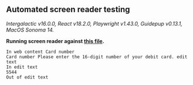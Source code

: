 ## Automated screen reader testing

_Intergalactic v16.0.0, React v18.2.0, Playwright v1.43.0,
Guidepup v0.13.1, MacOS Sonoma 14._

**Running screen reader against [this file](https://github.com/semrush/intergalactic/blob/master/website/docs/components/input-mask/examples/basic.tsx).**

```
In web content Card number
Card number Please enter the 16-digit number of your debit card. edit text
In edit text
5544
Out of edit text
```
